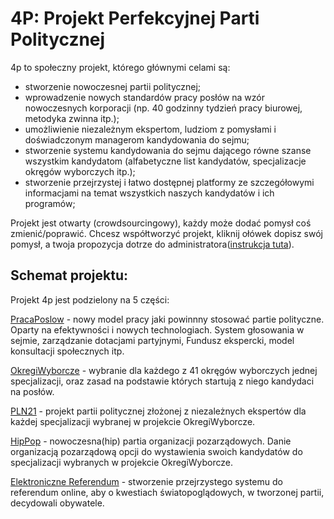 # 4P: Projekt Perfekcyjnej Parti Politycznej

4p to społeczny projekt, którego głównymi celami są:

- stworzenie nowoczesnej partii politycznej;
- wprowadzenie nowych standardów pracy posłów na wzór nowoczesnych korporacji (np. 40 godzinny tydzień pracy biurowej, metodyka zwinna itp.);
- umożliwienie niezależnym ekspertom, ludziom z pomysłami i doświadczonym managerom kandydowania do sejmu;
- stworzenie systemu kandydowania do sejmu dającego równe szanse wszystkim kandydatom (alfabetyczne list kandydatów, specjalizacje okręgów wyborczych itp.);
- stworzenie przejrzystej i łatwo dostępnej platformy ze szczegółowymi informacjami
 na temat wszystkich naszych kandydatów i ich programów;

Projekt jest otwarty (crowdsourcingowy), każdy może dodać pomysł coś zmienić/poprawić. Chcesz współtworzyć projekt, kliknij ołówek dopisz swój pomysł, a twoja propozycja dotrze do administratora([instrukcja tuta](https://github.com/PartiaLudziNiezaleznych21/PLN21/blob/master/JakEdytowacPliki.md)).

## Schemat projektu:

Projekt 4p jest podzielony na 5 części:
 
[PracaPoslow](https://github.com/4P-ProjektPerfekcyjnejPartiiPolitycznej/PracaPoslow) - nowy model pracy jaki powinnny stosować partie polityczne. Oparty na efektywności i nowych technologiach. System głosowania w sejmie, zarządzanie dotacjami partyjnymi, Fundusz ekspercki, model konsultacji społecznych itp.

[OkregiWyborcze](https://github.com/4P-ProjektPerfekcyjnejPartiiPolitycznej/OkregiWyborcze) -  wybranie dla każdego z 41 okręgów wyborczych jednej specjalizacji, oraz zasad na podstawie których startują z niego kandydaci na posłów.

 
[PLN21](https://github.com/4P-ProjektPerfekcyjnejPartiiPolitycznej/PLN21) - projekt partii politycznej złożonej z niezależnych ekspertów dla każdej specjalizacji wybranej w projekcie OkregiWyborcze.

[HipPop](https://github.com/4P-ProjektPerfekcyjnejPartiiPolitycznej/HipPop) - nowoczesna(hip) partia organizacji pozarządowych. Danie organizacją pozarządową opcji do wystawienia swoich kandydatów do specjalizacji wybranych w projekcie OkregiWyborcze.

[Elektroniczne Referendum](https://github.com/4P-ProjektPerfekcyjnejPartiiPolitycznej/ElektroniczneReferendum) - stworzenie przejrzystego systemu do referendum online, aby o kwestiach światopoglądowych, w tworzonej partii, decydowali obywatele.




  
